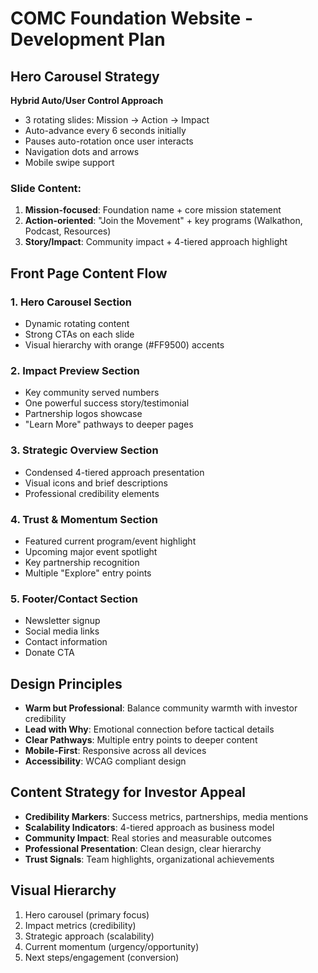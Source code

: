 # COMC Foundation Website - Development Plan

## Hero Carousel Strategy
**Hybrid Auto/User Control Approach**
- 3 rotating slides: Mission → Action → Impact
- Auto-advance every 6 seconds initially
- Pauses auto-rotation once user interacts
- Navigation dots and arrows
- Mobile swipe support

### Slide Content:
1. **Mission-focused**: Foundation name + core mission statement
2. **Action-oriented**: "Join the Movement" + key programs (Walkathon, Podcast, Resources)
3. **Story/Impact**: Community impact + 4-tiered approach highlight

## Front Page Content Flow

### 1. Hero Carousel Section
- Dynamic rotating content
- Strong CTAs on each slide
- Visual hierarchy with orange (#FF9500) accents

### 2. Impact Preview Section
- Key community served numbers
- One powerful success story/testimonial
- Partnership logos showcase
- "Learn More" pathways to deeper pages

### 3. Strategic Overview Section
- Condensed 4-tiered approach presentation
- Visual icons and brief descriptions
- Professional credibility elements

### 4. Trust & Momentum Section
- Featured current program/event highlight
- Upcoming major event spotlight
- Key partnership recognition
- Multiple "Explore" entry points

### 5. Footer/Contact Section
- Newsletter signup
- Social media links
- Contact information
- Donate CTA

## Design Principles
- **Warm but Professional**: Balance community warmth with investor credibility
- **Lead with Why**: Emotional connection before tactical details
- **Clear Pathways**: Multiple entry points to deeper content
- **Mobile-First**: Responsive across all devices
- **Accessibility**: WCAG compliant design

## Content Strategy for Investor Appeal
- **Credibility Markers**: Success metrics, partnerships, media mentions
- **Scalability Indicators**: 4-tiered approach as business model
- **Community Impact**: Real stories and measurable outcomes
- **Professional Presentation**: Clean design, clear hierarchy
- **Trust Signals**: Team highlights, organizational achievements

## Visual Hierarchy
1. Hero carousel (primary focus)
2. Impact metrics (credibility)
3. Strategic approach (scalability) 
4. Current momentum (urgency/opportunity)
5. Next steps/engagement (conversion)